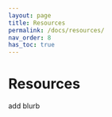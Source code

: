 ```yaml
---
layout: page
title: Resources
permalink: /docs/resources/
nav_order: 8
has_toc: true
---
```


# Resources

add blurb
